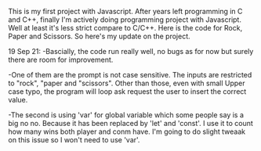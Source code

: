 This is my first project with Javascript. After years left programming in C and C++, finally I'm actively doing programming project with Javascript. Well at least it's less strict compare to C/C++.
Here is the code for Rock, Paper and Scissors.
So here's my update on the project.

19 Sep 21:
-Bascially, the code run really well, no bugs as for now but surely there are room for improvement.

-One of them are the prompt is not case sensitive. The inputs are restricted to "rock", "paper and "scissors". Other than those, even with small Upper case typo, the program will loop ask request the user to insert the correct value.

-The second is using 'var' for global variable which some people say is a big no no. Because it has been replaced by 'let' and 'const'.  I use it to count how many wins both player and conm have. I'm going to do slight tweaak on this issue so I won't need to use 'var'.